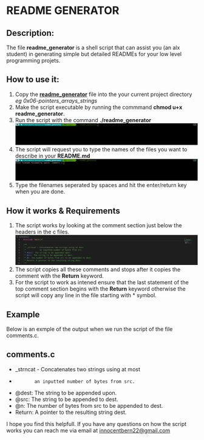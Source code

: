# README GENERATOR

## Description:
The file **readme_generator** is a shell script that can assist you (an alx student) in generating simple but detailed READMEs for your low level programming projets.

## How to use it:
1. Copy the [**readme_generator**](https://github.com/Innocent-Bern/readme_generator/blob/main/readme_generator) file into the your current project directory *eg 0x06-pointers_arrays_strings*
2. Make the script executable by running the commmand **chmod u+x readme_generator**.
3. Run the script with the command **./readme_generator**
    ![Example of comment section!](/assets/images/enter_command.png)
4. The script will request you to type the names of the files you want to describe in your **README.md**
    ![Example of comment section!](/assets/images/run_command.png)
5. Type the filenames seperated by spaces and hit the enter/return key when you are done.

## How it works & Requirements
1. The script works by looking at the comment section just below the headers in the c files.
    ![Example of comment section!](/assets/images/example.png)
2. The script copies all these comments and stops after it copies the comment with the **Return** keyword.
3. For the script to work as intened ensure that the last statement of the top comment section begins with the **Return** keyword otherwise the script will copy any line in the file starting with \* symbol.

## Example 
Below is an exmple of the output when we run the script of the file comments.c.
## comments.c
* _strncat - Concatenates two strings using at most
*            an inputted number of bytes from src.
* @dest: The string to be appended upon.
* @src: The string to be appended to dest.
* @n: The number of bytes from src to be appended to dest.
* Return: A pointer to the resulting string dest.

I hope you find this helpfull. If you have any questions on how the script works you can reach me via email at innocentbern22@gmail.com